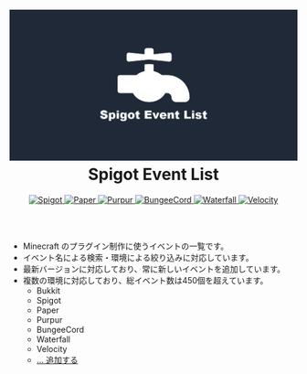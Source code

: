 <h1 align="center">
  <a href="https://spigot-event-list.s7a.dev">
    <img src="packages/web/public/logo.png" alt="spigot-event-list"/>
  </a>
  Spigot Event List
</h1>

<p align="center">
  <a href="https://www.spigotmc.org">
    <img alt="Spigot" src="https://img.shields.io/badge/dynamic/json?color=orange&label=Spigot&query=Spigot&url=https%3A%2F%2Fraw.githubusercontent.com%2Fsya-ri%2Fspigot-event-list%2Fmaster%2Fpackages%2Fdata%2Fversions.json" />
  </a>
  <a href="https://papermc.io/downloads/paper">
    <img alt="Paper" src="https://img.shields.io/badge/dynamic/json?color=lightgray&label=Paper&query=Paper&url=https%3A%2F%2Fraw.githubusercontent.com%2Fsya-ri%2Fspigot-event-list%2Fmaster%2Fpackages%2Fdata%2Fversions.json" />
  </a>
  <a href="https://purpurmc.org">
    <img alt="Purpur" src="https://img.shields.io/badge/dynamic/json?color=blueviolet&label=Purpur&query=Purpur&url=https%3A%2F%2Fraw.githubusercontent.com%2Fsya-ri%2Fspigot-event-list%2Fmaster%2Fpackages%2Fdata%2Fversions.json" />
  </a>
  <a href="https://www.spigotmc.org/wiki/bungeecord">
    <img alt="BungeeCord" src="https://img.shields.io/badge/dynamic/json?color=yellow&label=BungeeCord&query=Bungee&url=https%3A%2F%2Fraw.githubusercontent.com%2Fsya-ri%2Fspigot-event-list%2Fmaster%2Fpackages%2Fdata%2Fversions.json" />
  </a>
  <a href="https://papermc.io/downloads/waterfall">
    <img alt="Waterfall" src="https://img.shields.io/badge/dynamic/json?color=lightblue&label=Waterfall&query=Waterfall&url=https%3A%2F%2Fraw.githubusercontent.com%2Fsya-ri%2Fspigot-event-list%2Fmaster%2Fpackages%2Fdata%2Fversions.json" />
  </a>
  <a href="https://papermc.io/downloads/velocity">
    <img alt="Velocity" src="https://img.shields.io/badge/dynamic/json?color=lightgreen&label=Velocity&query=Velocity&url=https%3A%2F%2Fraw.githubusercontent.com%2Fsya-ri%2Fspigot-event-list%2Fmaster%2Fpackages%2Fdata%2Fversions.json" />
  </a>
</p>

<br />
<br />

- Minecraft のプラグイン制作に使うイベントの一覧です。
- イベント名による検索・環境による絞り込みに対応しています。
- 最新バージョンに対応しており、常に新しいイベントを追加しています。
- 複数の環境に対応しており、総イベント数は450個を超えています。
  - Bukkit
  - Spigot
  - Paper
  - Purpur
  - BungeeCord
  - Waterfall
  - Velocity
  - [... 追加する](https://github.com/sya-ri/spigot-event-list/issues/new?template=new-environment.yml)
